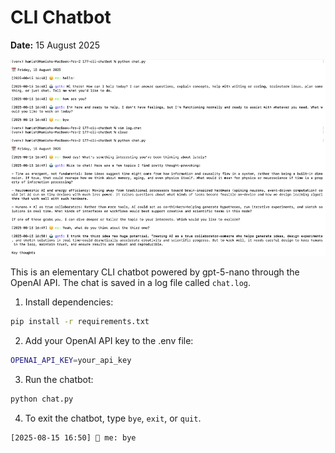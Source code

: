 # CLI Chatbot

**Date:** 15 August 2025

![chat-cli.png](chat-cli.png)

This is an elementary CLI chatbot powered by gpt-5-nano through the OpenAI API. The chat is saved in a log file called `chat.log`.

1. Install dependencies:
```bash
pip install -r requirements.txt
```
2. Add your OpenAI API key to the .env file:
```bash
OPENAI_API_KEY=your_api_key
```
3. Run the chatbot:
```bash
python chat.py
```
4. To exit the chatbot, type `bye`, `exit`, or `quit`.
```bash
[2025-08-15 16:50] 🙂 me: bye
```
